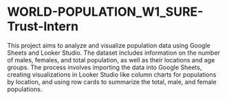 # WORLD-POPULATION_W1_SURE-Trust-Intern

This project aims to analyze and visualize population data using Google Sheets and Looker Studio. The dataset includes information on the number of males, females, and total population, as well as their locations and age groups. The process involves importing the data into Google Sheets, creating visualizations in Looker Studio like column charts for populations by location, and using row cards to summarize the total, male, and female populations. 
